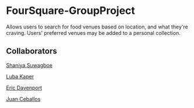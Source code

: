 # FourSquare-GroupProject
Allows users to search for food venues based on location, and what they're craving. Users' preferred venues may be added to a personal collection.

## Collaborators
[Shaniya Suwagboe](https://github.com/suwagboe)

[Luba Kaper](https://github.com/LubaKaper)

[Eric Davenport](https://github.com/EricDavenport)

[Juan Ceballos](https://github.com/Juan-Ceballos)
